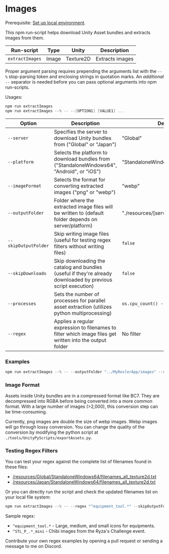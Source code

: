 # Images

Prerequisite: [Set up local environment](../README.md#local-development).  

This npm run-script helps download Unity Asset bundles and extracts images from them.

|  Run-script | Type | Unity | Description |
|---|---|---|---|
| `extractImages` | Image | Texture2D | Extracts images |

Proper argument parsing requires prepending the arguments list with the `--%` stop-parsing token and enclosing strings in quotation marks. An *additional* `--` separator is needed before you can pass optional arguments into npm run-scripts.

Usages:
```powershell
npm run extractImages
npm run extractImages --% -- --[OPTION1] [VALUE1] ...
```

| Option | Description | Default Value |
|--------|-------------|---------------|
| `--server` | Specifies the server to download Unity bundles from ("Global" or "Japan") | "Global" |
| `--platform` | Selects the platform to download bundles from ("StandaloneWindows64", "Android", or "iOS") | "StandaloneWindows64" |
| `--imageFormat` | Selects the format for converting extracted images ("png" or "webp") | "webp" |
| `--outputFolder` | Folder where the extracted image files will be written to (default folder depends on server/platform) | "./resources/[server]/[platform]/Texture2D" |
| `--skipOutputFolder` | Skip writing image files (useful for testing regex filters without writing files) | `false` |
| `--skipDownloads` | Skip downloading the catalog and bundles (useful if they're already downloaded by previous script execution) | `false` |
| `--processes` | Sets the number of processes for parallel asset extraction (utilizes python multiprocessing) | `os.cpu_count() - 1` |
| `--regex` | Applies a regular expression to filenames to filter which image files get written into the output folder | No filter |


### Examples

```powershell
npm run extractImages --% -- --outputFolder "../MyReslerApp/images" --regex "(^STL_P_.*)|(^equipment_.*)|(^battle_tool.*)"
```

### Image Format

Assets inside Unity bundles are in a compressed format like BC7. They are decompressed into RGBA before being converted into a more common format. With a large number of images (>2,000), this conversion step can be time-consuming.

Currently, png images are double the size of webp images. Webp images will go through lossy conversion. You can change the quality of the conversion by modifying the python script at `./tools/UnityPyScripts/exportAssets.py`.

### Testing Regex Filters

You can test your regex against the complete list of filenames found in these files:
- [/resources/Global/StandaloneWindows64/filenames_all_texture2d.txt](../resources/Global/StandaloneWindows64/filenames_all_texture2d.txt)
- [/resources/Japan/StandaloneWindows64/filenames_all_texture2d.txt](../resources/Japan/StandaloneWindows64/filenames_all_texture2d.txt)

Or you can directly run the script and check the updated filenames list on your local file system:

```powershell
npm run extractImages --% -- --regex "^equipment_tool.*" --skipOutputFolder
```

Sample regex:
- `^equipment_tool.*` - Large, medium, and small icons for equipments.
- `^STL_P_.*_mini` - Chibi images from the Ryza's Challenge event.

Contribute your own regex examples by opening a pull request or sending a message to me on Discord.
